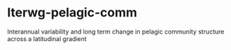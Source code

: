 # lterwg-pelagic-comm
Interannual variability and long term change in pelagic community structure across a latitudinal gradient
